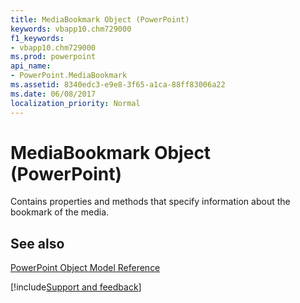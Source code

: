 ```yaml
---
title: MediaBookmark Object (PowerPoint)
keywords: vbapp10.chm729000
f1_keywords:
- vbapp10.chm729000
ms.prod: powerpoint
api_name:
- PowerPoint.MediaBookmark
ms.assetid: 8340edc3-e9e8-3f65-a1ca-88ff83006a22
ms.date: 06/08/2017
localization_priority: Normal
---
```



# MediaBookmark Object (PowerPoint)

Contains properties and methods that specify information about the bookmark of the media.


## See also


[PowerPoint Object Model Reference](overview/PowerPoint/object-model.md)

[!include[Support and feedback](~/includes/feedback-boilerplate.md)]
